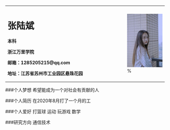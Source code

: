 <table border="0">
  <tr>
    <td width="75%">
      <h1>张陆斌</h1>
      <p><b>本科</b></p>
      <p><b>浙江万里学院</b></p>
      <p><b>邮箱：1285205215@qq.com</b></p>
      <p><b>地址：江苏省苏州市工业园区悬珠花园 
         </td>        
         <td width="25%">
      <img src="/OIP.jpg" width="100%">      % 
    </td>
  </tr>
</table>
###个人梦想
希望能成为一个对社会有贡献的人

###个人简历
在2020年8月打了一个月的工

###个人爱好
打篮球
运动
玩游戏
数学

###研究方向
通信技术
